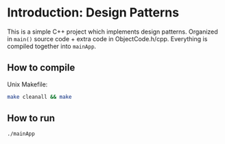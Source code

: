 # Introduction: Design Patterns

This is a simple C++ project which implements design patterns.
Organized in `main()` source code + extra code in ObjectCode.h/cpp.
Everything is compiled together into `mainApp`.

## How to compile

Unix Makefile:

```bash
make cleanall && make
```

## How to run

```bash
./mainApp
```